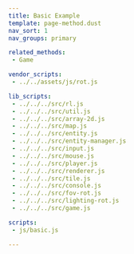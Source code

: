 ```yaml
---
title: Basic Example
template: page-method.dust
nav_sort: 1
nav_groups: primary

related_methods:
 - Game

vendor_scripts:
 - ../../assets/js/rot.js

lib_scripts:
 - ../../../src/rl.js
 - ../../../src/util.js
 - ../../../src/array-2d.js
 - ../../../src/map.js
 - ../../../src/entity.js
 - ../../../src/entity-manager.js
 - ../../../src/input.js
 - ../../../src/mouse.js
 - ../../../src/player.js
 - ../../../src/renderer.js
 - ../../../src/tile.js
 - ../../../src/console.js
 - ../../../src/fov-rot.js
 - ../../../src/lighting-rot.js
 - ../../../src/game.js

scripts:
 - js/basic.js

---
```


<div id="example-map-container" class="game-container"></div>
<div id="example-console-container" class="game-container"></div>